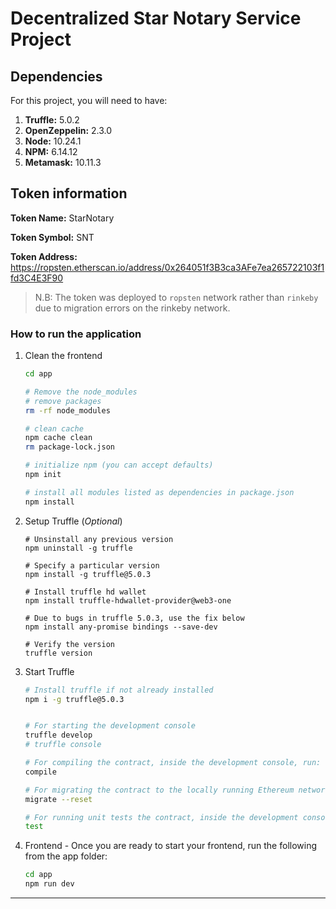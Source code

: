 #  Decentralized Star Notary Service Project

## Dependencies

For this project, you will need to have:

1. **Truffle:** 5.0.2
2. **OpenZeppelin:** 2.3.0
3. **Node:** 10.24.1
4. **NPM:** 6.14.12
5. **Metamask:** 10.11.3


## Token information

**Token Name:** StarNotary

**Token Symbol:** SNT

**Token Address:** https://ropsten.etherscan.io/address/0x264051f3B3ca3AFe7ea265722103f1fd3C4E3F90

> N.B: The token was deployed to `ropsten` network rather than `rinkeby` due to migration errors on the rinkeby network.


### How to run the application

1. Clean the frontend 

    ```bash
    cd app

    # Remove the node_modules  
    # remove packages
    rm -rf node_modules

    # clean cache
    npm cache clean
    rm package-lock.json

    # initialize npm (you can accept defaults)
    npm init

    # install all modules listed as dependencies in package.json
    npm install
    ```

2. Setup Truffle (_Optional_)

    ```
    # Unsinstall any previous version
    npm uninstall -g truffle
    
    # Specify a particular version
    npm install -g truffle@5.0.3

    # Install truffle hd wallet
    npm install truffle-hdwallet-provider@web3-one

    # Due to bugs in truffle 5.0.3, use the fix below
    npm install any-promise bindings --save-dev

    # Verify the version
    truffle version
    ```

3. Start Truffle

    ```bash
    # Install truffle if not already installed
    npm i -g truffle@5.0.3


    # For starting the development console
    truffle develop
    # truffle console

    # For compiling the contract, inside the development console, run:
    compile

    # For migrating the contract to the locally running Ethereum network, inside the development console
    migrate --reset

    # For running unit tests the contract, inside the development console, run:
    test
    ```

4. Frontend - Once you are ready to start your frontend, run the following from the app folder:


    ```bash
    cd app
    npm run dev
    ```

---

